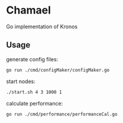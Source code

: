 # Chamael

Go implementation of Kronos

## Usage

generate config files:
``` bash
go run ./cmd/configMaker/configMaker.go
```

start nodes:
``` bash
./start.sh 4 3 1000 1
```

calculate performance:
``` bash
go run ./cmd/performance/performanceCal.go
```